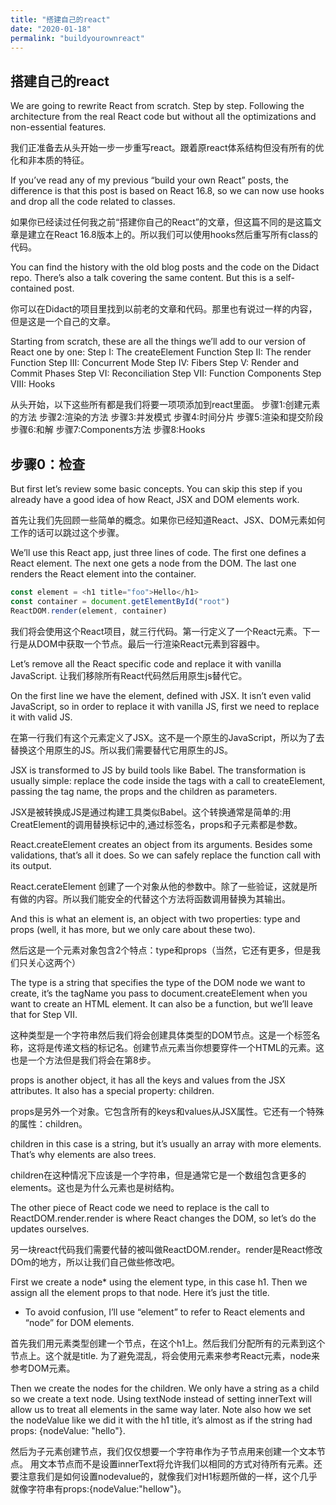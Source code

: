 ```yaml
---
title: "搭建自己的react"
date: "2020-01-18"
permalink: "buildyourownreact"
---
```


## 搭建自己的react
We are going to rewrite React from scratch. Step by step. Following the architecture from the real React code but without all the optimizations and non-essential features.

我们正准备去从头开始一步一步重写react。跟着原react体系结构但没有所有的优化和非本质的特征。

If you’ve read any of my previous “build your own React” posts, the difference is that this post is based on React 16.8, so we can now use hooks and drop all the code related to classes.

如果你已经读过任何我之前“搭建你自己的React”的文章，但这篇不同的是这篇文章是建立在React 16.8版本上的。所以我们可以使用hooks然后重写所有class的代码。

You can find the history with the old blog posts and the code on the Didact repo. There’s also a talk covering the same content. But this is a self-contained post.

你可以在Didact的项目里找到以前老的文章和代码。那里也有说过一样的内容，但是这是一个自己的文章。

Starting from scratch, these are all the things we’ll add to our version of React one by one:
Step I: The createElement Function
Step II: The render Function
Step III: Concurrent Mode
Step IV: Fibers
Step V: Render and Commit Phases
Step VI: Reconciliation
Step VII: Function Components
Step VIII: Hooks

从头开始，以下这些所有都是我们将要一项项添加到react里面。
步骤1:创建元素的方法
步骤2:渲染的方法
步骤3:并发模式
步骤4:时间分片
步骤5:渲染和提交阶段
步骤6:和解
步骤7:Components方法
步骤8:Hooks

## 步骤0：检查
But first let’s review some basic concepts. You can skip this step if you already have a good idea of how React, JSX and DOM elements work.

首先让我们先回顾一些简单的概念。如果你已经知道React、JSX、DOM元素如何工作的话可以跳过这个步骤。

We’ll use this React app, just three lines of code. The first one defines a React element. The next one gets a node from the DOM. The last one renders the React element into the container.
```javascript
const element = <h1 title="foo">Hello</h1>
const container = document.getElementById("root")
ReactDOM.render(element, container)
```
我们将会使用这个React项目，就三行代码。第一行定义了一个React元素。下一行是从DOM中获取一个节点。最后一行渲染React元素到容器中。

Let’s remove all the React specific code and replace it with vanilla JavaScript.
让我们移除所有React代码然后用原生js替代它。

On the first line we have the element, defined with JSX. It isn’t even valid JavaScript, so in order to replace it with vanilla JS, first we need to replace it with valid JS.

在第一行我们有这个元素定义了JSX。这不是一个原生的JavaScript，所以为了去替换这个用原生的JS。所以我们需要替代它用原生的JS。

JSX is transformed to JS by build tools like Babel. The transformation is usually simple: replace the code inside the tags with a call to createElement, passing the tag name, the props and the children as parameters.

JSX是被转换成JS是通过构建工具类似Babel。这个转换通常是简单的:用CreatElement的调用替换标记中的,通过标签名，props和子元素都是参数。

React.createElement creates an object from its arguments. Besides some validations, that’s all it does. So we can safely replace the function call with its output.

React.cerateElement 创建了一个对象从他的参数中。除了一些验证，这就是所有做的内容。所以我们能安全的代替这个方法将函数调用替换为其输出。

And this is what an element is, an object with two properties: type and props (well, it has more, but we only care about these two).

然后这是一个元素对象包含2个特点：type和props（当然，它还有更多，但是我们只关心这两个）

The type is a string that specifies the type of the DOM node we want to create, it’s the tagName you pass to document.createElement when you want to create an HTML element. It can also be a function, but we’ll leave that for Step VII.

这种类型是一个字符串然后我们将会创建具体类型的DOM节点。这是一个标签名称，这将是传递文档的标记名。创建节点元素当你想要穿件一个HTML的元素。这也是一个方法但是我们将会在第8步。

props is another object, it has all the keys and values from the JSX attributes. It also has a special property: children.

props是另外一个对象。它包含所有的keys和values从JSX属性。它还有一个特殊的属性：children。

children in this case is a string, but it’s usually an array with more elements. That’s why elements are also trees.

children在这种情况下应该是一个字符串，但是通常它是一个数组包含更多的elements。这也是为什么元素也是树结构。

The other piece of React code we need to replace is the call to ReactDOM.render.render is where React changes the DOM, so let’s do the updates ourselves.

另一块react代码我们需要代替的被叫做ReactDOM.render。render是React修改DOm的地方，所以让我们自己做些修改吧。

First we create a node* using the element type, in this case h1.
Then we assign all the element props to that node. Here it’s just the title.
* To avoid confusion, I’ll use “element” to refer to React elements and “node” for DOM elements.

首先我们用元素类型创建一个节点，在这个h1上。然后我们分配所有的元素到这个节点上。这个就是title.
为了避免混乱，将会使用元素来参考React元素，node来参考DOM元素。

Then we create the nodes for the children. We only have a string as a child so we create a text node.
Using textNode instead of setting innerText will allow us to treat all elements in the same way later. Note also how we set the nodeValue like we did it with the h1 title, it’s almost as if the string had props: {nodeValue: "hello"}.

然后为子元素创建节点，我们仅仅想要一个字符串作为子节点用来创建一个文本节点。
用文本节点而不是设置innerText将允许我们以相同的方式对待所有元素。还要注意我们是如何设置nodevalue的，就像我们对H1标题所做的一样，这个几乎就像字符串有props:{nodeValue:"hellow"}。


